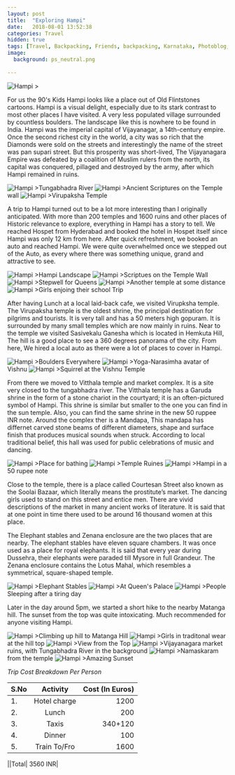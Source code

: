 ```yaml
---
layout: post
title:  "Exploring Hampi"
date:   2018-08-01 13:52:38
categories: Travel
hidden: true
tags: [Travel, Backpacking, Friends, backpacking, Karnataka, Photoblog, WeekendDiaries]
image:
  background: ps_neutral.png
  
---
```

<img src="https://i.imgur.com/rYNNPk9.jpg" alt="Hampi">
>

For us the 90's Kids Hampi looks like a place out of Old Flintstones cartoons. Hampi is a visual delight, especially due to its stark contrast to most other places I have visited. A very less populated village surrounded by countless boulders. The landscape like this is nowhere to be found in India. Hampi was the imperial capital of Vijayanagar, a 14th-century empire. Once the second richest city in the world, a city was so rich that the Diamonds were sold on the streets and interestingly the name of the street was pan supari street. But this prosperity was short-lived, The Vijayanagara Empire was defeated by a coalition of Muslim rulers from the north, its capital was conquered, pillaged and destroyed by the army, after which Hampi remained in ruins. 

<img src="https://i.imgur.com/TMkLRZH.jpg" alt="Hampi">
>Tungabhadra River
                     
<img src="https://i.imgur.com/DxX60QL.jpg" alt="Hampi">
>Ancient Scriptures on the Temple wall

<img src="https://i.imgur.com/aHlmtNF.jpg" alt="Hampi">
>Virupaksha Temple          

A trip to Hampi turned out to be a lot more interesting than I originally anticipated. With more than 200 temples and 1600 ruins and other places of Historic relevance to explore, everything in Hampi has a story to tell. We reached Hospet from Hyderabad and booked the hotel in Hospet itself since Hampi was only 12 km from here. After quick refreshment, we booked an auto and reached Hampi. We were quite overwhelmed once we stepped out of the Auto, as every where there was something unique, grand and attractive to see. 


<img src="https://i.imgur.com/xWXaFbq.jpg" alt="Hampi">
>Hampi Landscape

<img src="https://i.imgur.com/ypAqGkV.jpg" alt="Hampi">
>Scriptues on the Temple Wall

<img src="https://i.imgur.com/qKHZwxO.jpg" alt="Hampi">
>Stepwell for Queens

<img src="https://i.imgur.com/alZgeUP.jpg" alt="Hampi">
>Another temple at some distance

<img src="https://i.imgur.com/tldjnpj.jpg" alt="Hampi">
>Girls enjoing their school Trip 

After having Lunch at a local laid-back cafe, we visited Virupksha temple. The Virupaksha temple is the oldest shrine, the principal destination for pilgrims and tourists. It is very tall and has a 50 meters high gopuram. It is surrounded by many small temples which are now mainly in ruins. Near to the temple we visited  Sasivekalu Ganesha which is located in Hemkuta Hill, The hill is a good place to see a 360 degrees panorama of the city. From here, We hired a local auto as there were a lot of places to cover in Hampi.


<img src="https://i.imgur.com/0phEB8m.jpg" alt="Hampi">
>Boulders Everywhere

<img src="https://i.imgur.com/gxFnwEJ.jpg" alt="Hampi">
>Yoga-Narasimha avatar of Vishnu

<img src="https://i.imgur.com/ptQtwsm.jpg" alt="Hampi">        
>Squirrel at the Vishnu Temple   

From there we moved to Vitthala temple and market complex. It is a site very closed to the tungabhadra river. The Vitthala temple has a Garuda shrine in the form of a stone chariot in the courtyard; it is an often-pictured symbol of Hampi. This shrine is similar but smaller to the one you can find in the sun temple. Also, you can find the same shrine in the new 50 ruppee INR note. Around the complex ther is a Mandapa, This mandapa has differnet carved stone beams of different diameters, shape and surface finish that produces musical sounds when struck. According to local traditional belief, this hall was used for public celebrations of music and dancing. 

<img src="https://i.imgur.com/gYtqqIZ.jpg" alt="Hampi">
>Place for bathing

<img src="https://i.imgur.com/22X6eKt.jpg" alt="Hampi">
>Temple Ruines
                                                                   
<img src="https://i.imgur.com/rGfCftZ.jpg" alt="Hampi">          
>Hampi in a 50 rupee note                                           


Close to the temple, there is a place called Courtesan Street also known as the Soolai Bazaar, which literally means the prostitute’s market. The dancing girls used to stand on this street and entice men. There are vivid descriptions of the market in many ancient works of literature. It is said that at one point in time there used to be around 16 thousand women at this place. 

The Elephant stables and Zenana enclosure are the two places that are nearby. The elephant stables have eleven square chambers. It was once used as a place for royal elephants. It is said that every year during Dussehra, their elephants were paraded till Mysore in full Grandeur. The Zenana enclosure contains the Lotus Mahal, which resembles a symmetrical, square-shaped temple.
 

<img src="https://i.imgur.com/ZFZC8Xo.jpg" alt="Hampi">
>Elephant Stables

<img src="https://i.imgur.com/49WgYdl.jpg" alt="Hampi">
>At Queen's Palace
                    

<img src="https://i.imgur.com/n9CbzVI.jpg" alt="Hampi">
>People Sleeping after a tiring day 


Later in the day around 5pm, we started a short hike to the nearby Matanga hill. The sunset from the top was quite intoxicating. Much recommended for anyone visiting Hampi.

<img src="https://i.imgur.com/xFRGgGY.jpg" alt="Hampi">  
>Climbing up hill to Matanga Hill   

<img src="https://i.imgur.com/ghAsWXk.jpg" alt="Hampi">
>Girls in traditonal wear at the hill top                                                                                                 
<img src="https://i.imgur.com/czNj3nG.jpg" alt="Hampi">               
>View from the Top   

<img src="https://i.imgur.com/yRO2d9Z.jpg" alt="Hampi">         
>Vijayanagara market ruins, with Tungabhadra River in the background   

<img src="https://i.imgur.com/cPMqBXt.jpg" alt="Hampi">           
>Namaskaram from the temple                                       
<img src="https://i.imgur.com/fozDhUS.jpg" alt="Hampi">
>Amazing Sunset

*Trip Cost Breakdown Per Person*

| S.No | Activity|Cost (In Euros) |
|:----------|:----------:|-:|
| 1.      | Hotel charge   |1200|
|2.      |    Lunch   |200|
|3.      |    Taxis   |340+120|
| 4.      | Dinner      |100|
| 5.      | Train To/Fro   |   1600|

||Total|  3560 INR|